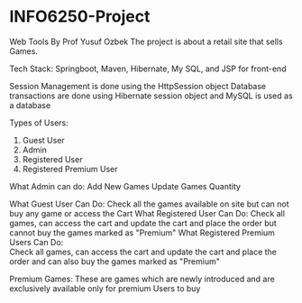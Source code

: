 # INFO6250-Project
Web Tools By Prof Yusuf Ozbek
The project is about a retail site that sells Games.

Tech Stack: Springboot, Maven, Hibernate, My SQL, and JSP for front-end

Session Management is done using the HttpSession object
Database transactions are done using Hibernate session object and MySQL is used as a database

Types of Users: 
  1) Guest User
  2) Admin
  3) Registered User
  4) Registered Premium User

What Admin can do:
  Add New Games
  Update Games Quantity

What Guest User Can Do:
  Check all the games available on site but can not buy any game or access the Cart
What Registered User Can Do:
  Check all games, can access the cart and update the cart and place the order but cannot buy the games marked as "Premium"
What Registered Premium Users Can Do:  
  Check all games, can access the cart and update the cart and place the order and can also buy the games marked as "Premium"

  Premium Games: These are games which are newly introduced and are exclusively available only for premium Users to buy
